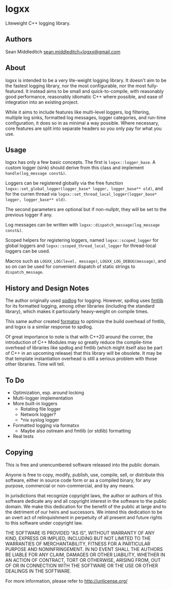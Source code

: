 # logxx

Liteweight C++ logging library.

## Authors

Sean Middleditch <sean.middleditch+logxx@gmail.com>

## About

logxx is intended to be a very lite-weight logging library. It doesn't aim to be the fastest
logging library, nor the most configurable, nor the most fully-featured. It instead aims to be
small and quick-to-compile, with reasonably good performance, reasonably idiomatic C++ where
possible, and ease of integration into an existing project.

While it aims to include features like multi-level loggers, log filtering, multiple log sinks,
formatted log messages, logger categories, and run-time configuration, it does so in as minimal
a way possible. Where necessary, core features are split into separate headers so you only pay
for what you use.

## Usage

logxx has only a few basic concepts. The first is `logxx::logger_base`. A custom logger (sink)
should derive from this class and implement `handle(log_message const&)`.

Loggers can be registered globally via the free function
`logxx::set_global_logger(logger_base* logger, logger_base** old)`, and for the curren thread
via `logxx::set_thread_local_logger(logger_base* logger, logger_base** old)`.

The second parameters are optional but if non-nullptr, they will be set to the previous logger
if any.

Log messages can be written with `logxx::dispatch_message(log_message const&)`.

Scoped helpers for registering loggers, named `logxx::scoped_logger` for global loggers and
`logxx::scoped_thread_local_logger` for thread-local loggers can be used.

Macros such as `LOGXX_LOG(level, message)`, `LOGXX_LOG_DEBUG(message)`, and so on can be
used for convenient dispatch of static strings to `dispatch_message`.

## History and Design Notes

The author originally used [spdlog](https://github.com/gabime/spdlog) for logging. However,
spdlog uses [fmtlib](https://github.com/fmtlib/fmt) for its formatted logging, among other
libraries (including the standard library), which makes it particularly heavy-weight on
compile times.

This same author created [formatxx](https://github.com/seanmiddleditch/formatxx) to optimize
the build overhead of fmtlib, and logxx is a similar response to spdlog.

Of great importance to note is that with C++20 around the corner, the
introduction of C++ Modules may so greatly reduce the compile-time overhead
of libraries like spdlog and fmtlib (which might itself also be part of
C++ in an upcoming release) that this library will be obsolete. It may be
that template instantiation overhead is still a serious problem with those
other libraries. Time will tell.

## To Do

- Optimization, esp. around locking
- Multi-logger implementation
- More built-in loggers
  - Rotating file logger
  - Network logger?
  - *nix syslog logger
- Formatted logging via formatxx
  - Maybe also ostream and fmtlib (or stdlib) formatting
- Real tests

## Copying

This is free and unencumbered software released into the public domain.

Anyone is free to copy, modify, publish, use, compile, sell, or
distribute this software, either in source code form or as a compiled
binary, for any purpose, commercial or non-commercial, and by any
means.

In jurisdictions that recognize copyright laws, the author or authors
of this software dedicate any and all copyright interest in the
software to the public domain. We make this dedication for the benefit
of the public at large and to the detriment of our heirs and
successors. We intend this dedication to be an overt act of
relinquishment in perpetuity of all present and future rights to this
software under copyright law.

THE SOFTWARE IS PROVIDED "AS IS", WITHOUT WARRANTY OF ANY KIND,
EXPRESS OR IMPLIED, INCLUDING BUT NOT LIMITED TO THE WARRANTIES OF
MERCHANTABILITY, FITNESS FOR A PARTICULAR PURPOSE AND NONINFRINGEMENT.
IN NO EVENT SHALL THE AUTHORS BE LIABLE FOR ANY CLAIM, DAMAGES OR
OTHER LIABILITY, WHETHER IN AN ACTION OF CONTRACT, TORT OR OTHERWISE,
ARISING FROM, OUT OF OR IN CONNECTION WITH THE SOFTWARE OR THE USE OR
OTHER DEALINGS IN THE SOFTWARE.

For more information, please refer to <http://unlicense.org/>
